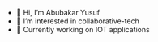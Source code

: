 - 👋 Hi, I’m Abubakar Yusuf
- 👀 I’m interested in collaborative-tech
- 🌱 Currently working on IOT applications




<!---
fatherofcamels/fatherofcamels is a ✨ special ✨ repository because its `README.md` (this file) appears on your GitHub profile.
You can click the Preview link to take a look at your changes.
--->
